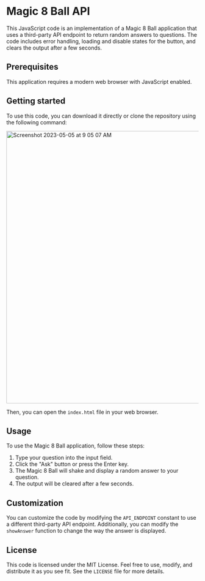 # Magic 8 Ball API

This JavaScript code is an implementation of a Magic 8 Ball application that uses a third-party API endpoint to return random answers to questions. The code includes error handling, loading and disable states for the button, and clears the output after a few seconds.

## Prerequisites

This application requires a modern web browser with JavaScript enabled.

## Getting started

To use this code, you can download it directly or clone the repository using the following command:

<img width="712" alt="Screenshot 2023-05-05 at 9 05 07 AM" src="https://user-images.githubusercontent.com/126310351/236509768-32ac8da4-7751-418b-b148-3d5f9c3e44c4.png">

Then, you can open the `index.html` file in your web browser.

## Usage

To use the Magic 8 Ball application, follow these steps:

1. Type your question into the input field.
2. Click the "Ask" button or press the Enter key.
3. The Magic 8 Ball will shake and display a random answer to your question.
4. The output will be cleared after a few seconds.

## Customization

You can customize the code by modifying the `API_ENDPOINT` constant to use a different third-party API endpoint. Additionally, you can modify the `showAnswer` function to change the way the answer is displayed.

## License

This code is licensed under the MIT License. Feel free to use, modify, and distribute it as you see fit. See the `LICENSE` file for more details.
